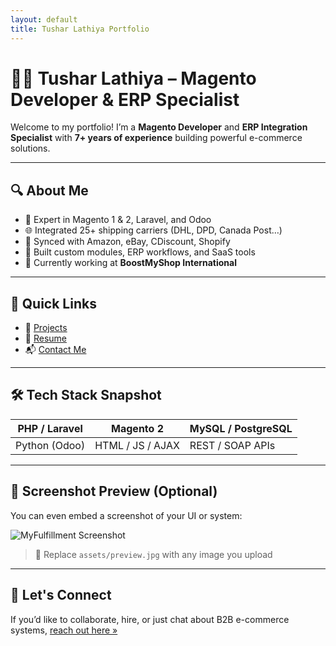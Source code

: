```yaml
---
layout: default
title: Tushar Lathiya Portfolio
---
```


# 👨‍💻 Tushar Lathiya – Magento Developer & ERP Specialist

Welcome to my portfolio! I’m a **Magento Developer** and **ERP Integration Specialist** with **7+ years of experience** building powerful e-commerce solutions.

---

## 🔍 About Me

- 🔧 Expert in Magento 1 & 2, Laravel, and Odoo
- 🌐 Integrated 25+ shipping carriers (DHL, DPD, Canada Post…)
- 🛒 Synced with Amazon, eBay, CDiscount, Shopify
- 🧱 Built custom modules, ERP workflows, and SaaS tools
- 💼 Currently working at **BoostMyShop International**

---

## 🔗 Quick Links

- 🌟 [Projects](./projects)
- 📄 [Resume](./resume)
- 📬 [Contact Me](./contact)

---

## 🛠️ Tech Stack Snapshot

| PHP / Laravel | Magento 2 | MySQL / PostgreSQL |
|---------------|-----------|--------------------|
| Python (Odoo) | HTML / JS / AJAX | REST / SOAP APIs |

---

## 📸 Screenshot Preview (Optional)

You can even embed a screenshot of your UI or system:

![MyFulfillment Screenshot](./assets/preview.jpg)

> 🔁 Replace `assets/preview.jpg` with any image you upload

---

## 🚀 Let's Connect

If you’d like to collaborate, hire, or just chat about B2B e-commerce systems, [reach out here »](./contact)
